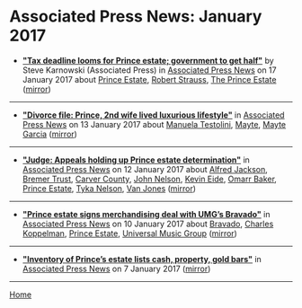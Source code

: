 # Associated Press News: January 2017

 - [**"Tax deadline looms for Prince estate; government to get half"**](https://apnews.com/79450a727b23422e94e3ded9a5f9fcff) by Steve Karnowski (Associated Press) in [Associated Press News](https://apnews.com/) on 17 January 2017 about [Prince Estate](../../topics/prince-estate/index.md), [Robert Strauss](../../topics/robert-strauss/index.md), [The Prince Estate](../../topics/the-prince-estate/index.md) ([mirror](https://web.archive.org/web/*/https://apnews.com/79450a727b23422e94e3ded9a5f9fcff))

----

 - [**"Divorce file: Prince, 2nd wife lived luxurious lifestyle"**](https://apnews.com/d52610515904420ca116e820411aa344) in [Associated Press News](https://apnews.com/) on 13 January 2017 about [Manuela Testolini](../../topics/manuela-testolini/index.md), [Mayte](../../topics/mayte/index.md), [Mayte Garcia](../../topics/mayte-garcia/index.md) ([mirror](https://web.archive.org/web/*/https://apnews.com/d52610515904420ca116e820411aa344))

----

 - [**"Judge: Appeals holding up Prince estate determination"**](https://apnews.com/c26a8f91fcbc4e25b4138a17edc9c56e) in [Associated Press News](https://apnews.com/) on 12 January 2017 about [Alfred Jackson](../../topics/alfred-jackson/index.md), [Bremer Trust](../../topics/bremer-trust/index.md), [Carver County](../../topics/carver-county/index.md), [John Nelson](../../topics/john-nelson/index.md), [Kevin Eide](../../topics/kevin-eide/index.md), [Omarr Baker](../../topics/omarr-baker/index.md), [Prince Estate](../../topics/prince-estate/index.md), [Tyka Nelson](../../topics/tyka-nelson/index.md), [Van Jones](../../topics/van-jones/index.md) ([mirror](https://web.archive.org/web/*/https://apnews.com/c26a8f91fcbc4e25b4138a17edc9c56e))

----

 - [**"Prince estate signs merchandising deal with UMG’s Bravado"**](https://apnews.com/b45977db69d142faa7174d2c45ef9498) in [Associated Press News](https://apnews.com/) on 10 January 2017 about [Bravado](../../topics/bravado/index.md), [Charles Koppelman](../../topics/charles-koppelman/index.md), [Prince Estate](../../topics/prince-estate/index.md), [Universal Music Group](../../topics/universal-music-group/index.md) ([mirror](https://web.archive.org/web/*/https://apnews.com/b45977db69d142faa7174d2c45ef9498))

----

 - [**"Inventory of Prince’s estate lists cash, property, gold bars"**](https://apnews.com/5ac8a5faa09440a4a8cc2cb43db35ee8) in [Associated Press News](https://apnews.com/) on 7 January 2017 ([mirror](https://web.archive.org/web/*/https://apnews.com/5ac8a5faa09440a4a8cc2cb43db35ee8))

----

[Home](./)
